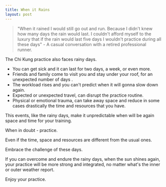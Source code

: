 ```yaml
---
title: When it Rains
layout: post
---
```

>"When it rained I would still go out and run. Because I didn't knew how many days the rain would last. I couldn't afford myself to the luxury that if the rain would last five days I wouldn't practice during all these days"  - A casual conversation with a retired professional runner.

The Chi Kung practice also faces rainy days.

+  You can get sick and it can last for two days, a week, or even more.
+  Friends and family come to visit you and stay under your roof, for an unexpected number of days .
+ The workload rises and you can't  predict when it will gonna slow down again.
+ Expected or unexpected travel, can disrupt the practice routine.
+ Physical or emotional trauma, can take away space and reduce in some cases drastically the time and resources that you have.

This events, like the rainy days, make it unpredictable when will be again space and time for your training.

When in doubt - practice.

Even if the time, space and resources are different from the usual ones.

Embrace the challenge of these days.

If you can overcome and endure the rainy days, when the sun shines again, your practice will be more strong and integrated, no matter what's the inner or outer  weather report.

Enjoy your practice.
